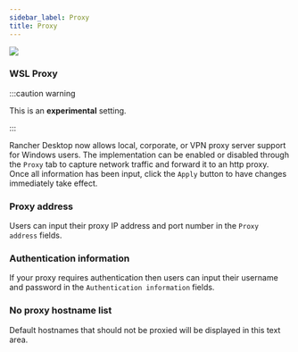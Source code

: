 ```yaml
---
sidebar_label: Proxy
title: Proxy
---
```


<head>
  <link rel="canonical" href="https://docs.rancherdesktop.io/ui/preferences/wsl/proxy"/>
</head>

![](https://suse-rancher-media.s3.amazonaws.com/desktop/v1.15/preferences/Windows_wsl_tabProxy.png)

### WSL Proxy

:::caution warning

This is an **experimental** setting.

:::

Rancher Desktop now allows local, corporate, or VPN proxy server support for Windows users. The implementation can be enabled or disabled through the `Proxy` tab to capture network traffic and forward it to an http proxy. Once all information has been input, click the `Apply` button to have changes immediately take effect.

### Proxy address

Users can input their proxy IP address and port number in the `Proxy address` fields.

### Authentication information

If your proxy requires authentication then users can input their username and password in the `Authentication information` fields.

### No proxy hostname list

Default hostnames that should not be proxied will be displayed in this text area.
